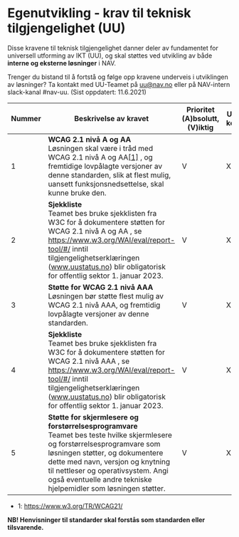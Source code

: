 # Egenutvikling - krav til teknisk tilgjengelighet (UU)
Disse kravene til teknisk tilgjengelighet danner deler av fundamentet for universell utforming av IKT (UU), og skal støttes ved utvikling av både **interne og eksterne løsninger** i NAV.

Trenger du bistand til å fortstå og følge opp kravene underveis i utviklingen av løsninger? Ta kontakt med UU-Teamet på uu@nav.no eller på NAV-intern slack-kanal #nav-uu. (Sist oppdatert: 11.6.2021)

 Nummer | Beskrivelse av kravet | Prioritet (A)bsolutt, (V)iktig | Utdypende kommentar
------------ | ------------- | ------------ | -------------
1 | **WCAG 2.1 nivå A og AA** </br> Løsningen skal være i tråd med WCAG 2.1 nivå A og AA<a href="#fn-1">[1]</a> , og fremtidige lovpålagte versjoner av denne standarden, slik at flest mulig, uansett funksjonsnedsettelse, skal kunne bruke den.| V | X
2 | **Sjekkliste** </br> Teamet bes bruke sjekklisten fra W3C for å dokumentere støtten for WCAG 2.1 nivå A og AA , se https://www.w3.org/WAI/eval/report-tool/#/ inntil tilgjengelighetserklæringen (www.uustatus.no) blir obligatorisk for offentlig sektor 1. januar 2023. | V | X
3 | **Støtte for WCAG 2.1 nivå AAA** </br> Løsningen bør støtte flest mulig av WCAG 2.1 nivå AAA, og fremtidig lovpålagte versjoner av denne standarden.| V | X
4 | **Sjekkliste** </br> Teamet bes bruke sjekklisten fra W3C for å dokumentere støtten for WCAG 2.1 nivå AAA , se https://www.w3.org/WAI/eval/report-tool/#/ inntil tilgjengelighetserklæringen (www.uustatus.no) blir obligatorisk for offentlig sektor 1. januar 2023. | V | X
5 | **Støtte for skjermlesere og forstørrelsesprogramvare** </br> Teamet bes teste hvilke skjermlesere og forstørrelsesprogramvare som løsningen støtter, og dokumentere dette med navn, versjon og knytning til nettleser og operativsystem. Angi også eventuelle andre tekniske hjelpemidler som løsningen støtter.| V | X

- <span id="fn-1">1</span>: https://www.w3.org/TR/WCAG21/

**NB! Henvisninger til standarder skal forstås som standarden eller tilsvarende.**
